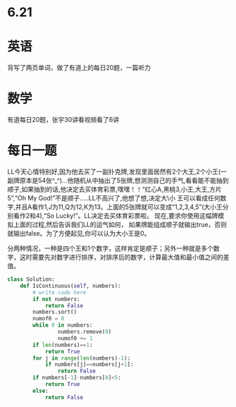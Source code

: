 # 6.21

# 英语

背写了两页单词，做了有道上的每日20题，一篇听力

# 数学    

有道每日20题，张宇30讲看视频看了6讲

#  每日一题  

LL今天心情特别好,因为他去买了一副扑克牌,发现里面居然有2个大王,2个小王(一副牌原本是54张^_^)...他随机从中抽出了5张牌,想测测自己的手气,看看能不能抽到顺子,如果抽到的话,他决定去买体育彩票,嘿嘿！！“红心A,黑桃3,小王,大王,方片5”,“Oh My God!”不是顺子.....LL不高兴了,他想了想,决定大\小 王可以看成任何数字,并且A看作1,J为11,Q为12,K为13。上面的5张牌就可以变成“1,2,3,4,5”(大小王分别看作2和4),“So Lucky!”。LL决定去买体育彩票啦。 现在,要求你使用这幅牌模拟上面的过程,然后告诉我们LL的运气如何， 如果牌能组成顺子就输出true，否则就输出false。为了方便起见,你可以认为大小王是0。

分两种情况，一种是四个王和1个数字，这样肯定是顺子；另外一种就是多个数字，这时需要先对数字进行排序，对排序后的数字，计算最大值和最小值之间的差值。

```python
class Solution:
    def IsContinuous(self, numbers):
        # write code here
        if not numbers:
            return False
        numbers.sort()
        numof0 = 0
        while 0 in numbers:
                numbers.remove(0)
                numof0 += 1
        if len(numbers)==1:
            return True
        for j in range(len(numbers)-1):
            if numbers[j]==numbers[j+1]:
                return False
        if numbers[-1]-numbers[0]<5:
            return True
        else:
            return False

```

